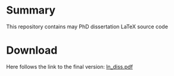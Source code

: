 # Summary
This repository contains may PhD dissertation LaTeX source code

# Download 
Here follows the link to the final version: [ln_diss.pdf](https://github.com/ntilau/phd-diss/raw/master/ln_diss.pdf)
